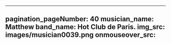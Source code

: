 ------
pagination_pageNumber: 40
musician_name: Matthew
band_name: Hot Club de Paris.
img_src: images/musician0039.png
onmouseover_src: 
------